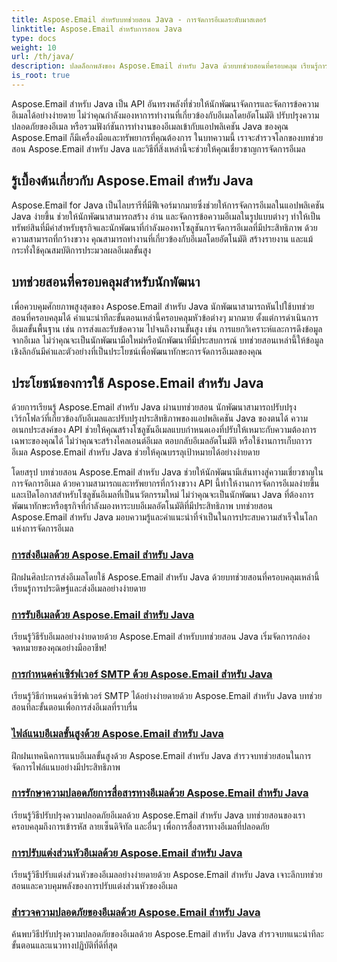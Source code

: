 ```yaml
---
title: Aspose.Email สำหรับบทช่วยสอน Java - การจัดการอีเมลระดับมาสเตอร์
linktitle: Aspose.Email สำหรับการสอน Java
type: docs
weight: 10
url: /th/java/
description: ปลดล็อกพลังของ Aspose.Email สำหรับ Java ด้วยบทช่วยสอนที่ครอบคลุม เรียนรู้การจัดการอีเมล การจัดการ และอื่นๆ
is_root: true
---
```


Aspose.Email สำหรับ Java เป็น API อันทรงพลังที่ช่วยให้นักพัฒนาจัดการและจัดการข้อความอีเมลได้อย่างง่ายดาย ไม่ว่าคุณกำลังมองหาการทำงานที่เกี่ยวข้องกับอีเมลโดยอัตโนมัติ ปรับปรุงความปลอดภัยของอีเมล หรือรวมฟังก์ชันการทำงานของอีเมลเข้ากับแอปพลิเคชัน Java ของคุณ Aspose.Email ก็มีเครื่องมือและทรัพยากรที่คุณต้องการ ในบทความนี้ เราจะสำรวจโลกของบทช่วยสอน Aspose.Email สำหรับ Java และวิธีที่สิ่งเหล่านี้จะช่วยให้คุณเชี่ยวชาญการจัดการอีเมล

## รู้เบื้องต้นเกี่ยวกับ Aspose.Email สำหรับ Java

Aspose.Email for Java เป็นไลบรารีที่มีฟีเจอร์มากมายซึ่งช่วยให้การจัดการอีเมลในแอปพลิเคชัน Java ง่ายขึ้น ช่วยให้นักพัฒนาสามารถสร้าง อ่าน และจัดการข้อความอีเมลในรูปแบบต่างๆ ทำให้เป็นทรัพย์สินที่มีค่าสำหรับธุรกิจและนักพัฒนาที่กำลังมองหาโซลูชันการจัดการอีเมลที่มีประสิทธิภาพ ด้วยความสามารถที่กว้างขวาง คุณสามารถทำงานที่เกี่ยวข้องกับอีเมลโดยอัตโนมัติ สร้างรายงาน และแม้กระทั่งใช้คุณสมบัติการประมวลผลอีเมลขั้นสูง

## บทช่วยสอนที่ครอบคลุมสำหรับนักพัฒนา

เพื่อควบคุมศักยภาพสูงสุดของ Aspose.Email สำหรับ Java นักพัฒนาสามารถหันไปใช้บทช่วยสอนที่ครอบคลุมได้ คำแนะนำทีละขั้นตอนเหล่านี้ครอบคลุมหัวข้อต่างๆ มากมาย ตั้งแต่การดำเนินการอีเมลขั้นพื้นฐาน เช่น การส่งและรับข้อความ ไปจนถึงงานขั้นสูง เช่น การแยกวิเคราะห์และการดึงข้อมูลจากอีเมล ไม่ว่าคุณจะเป็นนักพัฒนามือใหม่หรือนักพัฒนาที่มีประสบการณ์ บทช่วยสอนเหล่านี้ให้ข้อมูลเชิงลึกอันมีค่าและตัวอย่างที่เป็นประโยชน์เพื่อพัฒนาทักษะการจัดการอีเมลของคุณ

## ประโยชน์ของการใช้ Aspose.Email สำหรับ Java

ด้วยการเรียนรู้ Aspose.Email สำหรับ Java ผ่านบทช่วยสอน นักพัฒนาสามารถปรับปรุงเวิร์กโฟลว์ที่เกี่ยวข้องกับอีเมลและปรับปรุงประสิทธิภาพของแอปพลิเคชัน Java ของตนได้ ความอเนกประสงค์ของ API ช่วยให้คุณสร้างโซลูชันอีเมลแบบกำหนดเองที่ปรับให้เหมาะกับความต้องการเฉพาะของคุณได้ ไม่ว่าคุณจะสร้างไคลเอนต์อีเมล ตอบกลับอีเมลอัตโนมัติ หรือใช้งานการเก็บถาวรอีเมล Aspose.Email สำหรับ Java ช่วยให้คุณบรรลุเป้าหมายได้อย่างง่ายดาย

โดยสรุป บทช่วยสอน Aspose.Email สำหรับ Java ช่วยให้นักพัฒนามีเส้นทางสู่ความเชี่ยวชาญในการจัดการอีเมล ด้วยความสามารถและทรัพยากรที่กว้างขวาง API นี้ทำให้งานการจัดการอีเมลง่ายขึ้นและเปิดโอกาสสำหรับโซลูชันอีเมลที่เป็นนวัตกรรมใหม่ ไม่ว่าคุณจะเป็นนักพัฒนา Java ที่ต้องการพัฒนาทักษะหรือธุรกิจที่กำลังมองหาระบบอีเมลอัตโนมัติที่มีประสิทธิภาพ บทช่วยสอน Aspose.Email สำหรับ Java มอบความรู้และคำแนะนำที่จำเป็นในการประสบความสำเร็จในโลกแห่งการจัดการอีเมล

### [การส่งอีเมลด้วย Aspose.Email สำหรับ Java](./sending-emails/)
ฝึกฝนศิลปะการส่งอีเมลโดยใช้ Aspose.Email สำหรับ Java ด้วยบทช่วยสอนที่ครอบคลุมเหล่านี้ เรียนรู้การประดิษฐ์และส่งอีเมลอย่างง่ายดาย
### [การรับอีเมลด้วย Aspose.Email สำหรับ Java](./receiving-emails/)
เรียนรู้วิธีรับอีเมลอย่างง่ายดายด้วย Aspose.Email สำหรับบทช่วยสอน Java เริ่มจัดการกล่องจดหมายของคุณอย่างมืออาชีพ!
### [การกำหนดค่าเซิร์ฟเวอร์ SMTP ด้วย Aspose.Email สำหรับ Java](./configuring-smtp-servers/)
เรียนรู้วิธีกำหนดค่าเซิร์ฟเวอร์ SMTP ได้อย่างง่ายดายด้วย Aspose.Email สำหรับ Java บทช่วยสอนทีละขั้นตอนเพื่อการส่งอีเมลที่ราบรื่น
### [ไฟล์แนบอีเมลขั้นสูงด้วย Aspose.Email สำหรับ Java](./advanced-email-attachments/)
ฝึกฝนเทคนิคการแนบอีเมลขั้นสูงด้วย Aspose.Email สำหรับ Java สำรวจบทช่วยสอนในการจัดการไฟล์แนบอย่างมีประสิทธิภาพ
### [การรักษาความปลอดภัยการสื่อสารทางอีเมลด้วย Aspose.Email สำหรับ Java](./securing-email-communications/)
เรียนรู้วิธีปรับปรุงความปลอดภัยอีเมลด้วย Aspose.Email สำหรับ Java บทช่วยสอนของเราครอบคลุมถึงการเข้ารหัส ลายเซ็นดิจิทัล และอื่นๆ เพื่อการสื่อสารทางอีเมลที่ปลอดภัย
### [การปรับแต่งส่วนหัวอีเมลด้วย Aspose.Email สำหรับ Java](./customizing-email-headers/)
เรียนรู้วิธีปรับแต่งส่วนหัวของอีเมลอย่างง่ายดายด้วย Aspose.Email สำหรับ Java เจาะลึกบทช่วยสอนและควบคุมพลังของการปรับแต่งส่วนหัวของอีเมล
### [สำรวจความปลอดภัยของอีเมลด้วย Aspose.Email สำหรับ Java](./exploring-email-security/)
ค้นพบวิธีปรับปรุงความปลอดภัยของอีเมลด้วย Aspose.Email สำหรับ Java สำรวจบทแนะนำทีละขั้นตอนและแนวทางปฏิบัติที่ดีที่สุด